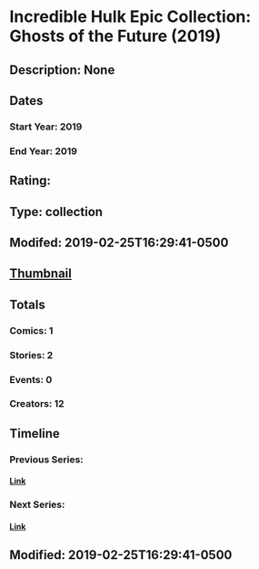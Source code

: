 # Incredible Hulk Epic Collection: Ghosts of the Future (2019)
## Description: None
## Dates
### Start Year: 2019
### End Year: 2019
## Rating: 
## Type: collection
## Modifed: 2019-02-25T16:29:41-0500
## [Thumbnail](http://i.annihil.us/u/prod/marvel/i/mg/3/80/5c745e37d5241.jpg)
## Totals
### Comics: 1
### Stories: 2
### Events: 0
### Creators: 12
## Timeline
### Previous Series: 
#### [Link]()
### Next Series: 
#### [Link]()
## Modified: 2019-02-25T16:29:41-0500